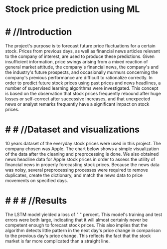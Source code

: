 # Stock price prediction using ML
# # //Introduction
The project&#39;s purpose is to forecast future price fluctuations for a certain stock. Prices from
previous days, as well as financial news articles relevant to the company of interest, are used to
produce these predictions. Given insufficient information, price swings arising from a mixed
reaction of general market attitude, the company&#39;s financial news, the company&#39;s and the
industry&#39;s future prospects, and occasionally murmurs concerning the company&#39;s previous
performance are difficult to rationalize correctly. In order to predict future stock prices using
past prices and news headlines, a number of supervised learning algorithms were investigated.
This concept is based on the observation that stock prices frequently rebound after huge losses
or self-correct after successive increases, and that unexpected news or analyst remarks
frequently have a significant impact on stock prices.
# # # //Dataset and visualizations
10 years dataset of the everyday stock prices were used in this project. The company chosen
was Apple. The chart below shows a simple visualization of the data after the cleaning and
preprocessing is done.
We also obtained news headline data for Apple stock prices in order to assess the utility of
financial news in properly forecasting stock prices. Because the news data was noisy, several
preprocessing processes were required to remove duplicates, create the dictionary, and match
the news data to price movements on specified days.
# # # # //Results
The LSTM model yielded a loss of " " percent. This model&#39;s training and test errors
were both large, indicating that it will almost certainly never be competent enough to forecast
stock prices. This also implies that the algorithm detects little pattern in the next day&#39;s price
change in comparison to the previous day&#39;s price change. This reflects the fact that the stock
market is far more complicated than a straight line.
